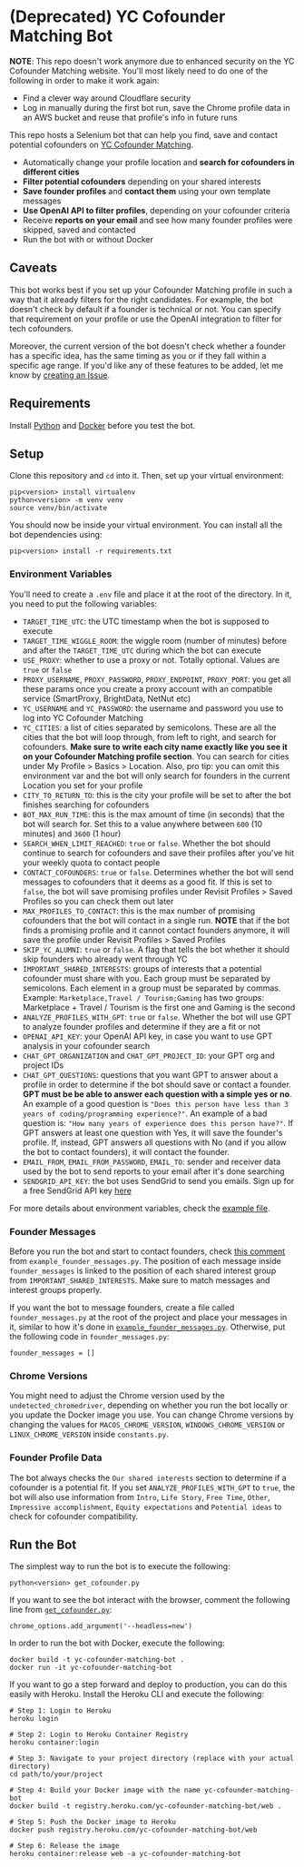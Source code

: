 # (Deprecated) YC Cofounder Matching Bot

**NOTE**: This repo doesn't work anymore due to enhanced security on the YC Cofounder Matching website. You'll most likely need to do one of the following in order to make it work again:

- Find a clever way around Cloudflare security
- Log in manually during the first bot run, save the Chrome profile data in an AWS bucket and reuse that profile's info in future runs

This repo hosts a Selenium bot that can help you find, save and contact potential cofounders on [YC Cofounder Matching](https://www.ycombinator.com/cofounder-matching).

* Automatically change your profile location and **search for cofounders in different cities**
* **Filter potential cofounders** depending on your shared interests
* **Save founder profiles** and **contact them** using your own template messages
* **Use OpenAI API to filter profiles**, depending on your cofounder criteria
* Receive **reports on your email** and see how many founder profiles were skipped, saved and contacted
* Run the bot with or without Docker

## Caveats

This bot works best if you set up your Cofounder Matching profile in such a way that it already filters for the right candidates. For example, the bot doesn't check by default if a founder is technical or not. You can specify that requirement on your profile or use the OpenAI integration to filter for tech cofounders.

Moreover, the current version of the bot doesn't check whether a founder has a specific idea, has the same timing as you or if they fall within a specific age range. If you'd like any of these features to be added, let me know by [creating an Issue](https://github.com/stefanionescu/yc-cofounder-matching-bot/issues).

## Requirements

Install [Python](https://www.python.org/downloads/) and [Docker](https://docs.docker.com/engine/install/) before you test the bot.

## Setup

Clone this repository and `cd` into it. Then, set up your virtual environment:

```
pip<version> install virtualenv
python<version> -m venv venv
source venv/bin/activate
```

You should now be inside your virtual environment. You can install all the bot dependencies using:

```
pip<version> install -r requirements.txt
```

### Environment Variables

You'll need to create a `.env` file and place it at the root of the directory. In it, you need to put the following variables:

- `TARGET_TIME_UTC`: the UTC timestamp when the bot is supposed to execute
- `TARGET_TIME_WIGGLE_ROOM`: the wiggle room (number of minutes) before and after the `TARGET_TIME_UTC` during which the bot can execute
- `USE_PROXY`: whether to use a proxy or not. Totally optional. Values are `true` or `false`
- `PROXY_USERNAME`, `PROXY_PASSWORD`, `PROXY_ENDPOINT`, `PROXY_PORT`: you get all these params once you create a proxy account with an compatible service (SmartProxy, BrightData, NetNut etc)
- `YC_USERNAME` and `YC_PASSWORD`: the username and password you use to log into YC Cofounder Matching
- `YC_CITIES`: a list of cities separated by semicolons. These are all the cities that the bot will loop through, from left to right, and search for cofounders. **Make sure to write each city name exactly like you see it on your Cofounder Matching profile section**. You can search for cities under My Profile > Basics > Location. Also, pro tip: you can omit this environment var and the bot will only search for founders in the current Location you set for your profile
- `CITY_TO_RETURN_TO`: this is the city your profile will be set to after the bot finishes searching for cofounders
- `BOT_MAX_RUN_TIME`: this is the max amount of time (in seconds) that the bot will search for. Set this to a value anywhere between `600` (10 minutes) and `3600` (1 hour)
- `SEARCH_WHEN_LIMIT_REACHED`: `true` or `false`. Whether the bot should continue to search for cofounders and save their profiles after you've hit your weekly quota to contact people
- `CONTACT_COFOUNDERS`: `true` or `false`. Determines whether the bot will send messages to cofounders that it deems as a good fit. If this is set to `false`, the bot will save promising profiles under Revisit Profiles > Saved Profiles so you can check them out later
- `MAX_PROFILES_TO_CONTACT`: this is the max number of promising cofounders that the bot will contact in a single run. **NOTE** that if the bot finds a promising profile and it cannot contact founders anymore, it will save the profile under Revisit Profiles > Saved Profiles
- `SKIP_YC_ALUMNI`: `true` or `false`. A flag that tells the bot whether it should skip founders who already went through YC
- `IMPORTANT_SHARED_INTERESTS`: groups of interests that a potential cofounder must share with you. Each group must be separated by semicolons. Each element in a group must be separated by commas. Example: `Marketplace,Travel / Tourism;Gaming` has two groups: Marketplace + Travel / Tourism is the first one and Gaming is the second
- `ANALYZE_PROFILES_WITH_GPT`: `true` or `false`. Whether the bot will use GPT to analyze founder profiles and determine if they are a fit or not
- `OPENAI_API_KEY`: your OpenAI API key, in case you want to use GPT analysis in your cofounder search
- `CHAT_GPT_ORGANIZATION` and `CHAT_GPT_PROJECT_ID`: your GPT org and project IDs
- `CHAT_GPT_QUESTIONS`: questions that you want GPT to answer about a profile in order to determine if the bot should save or contact a founder. **GPT must be be able to answer each question with a simple yes or no**. An example of a good question is `"Does this person have less than 3 years of coding/programming experience?"`. An example of a bad question is: `"How many years of experience does this person have?"`. If GPT answers at least one question with Yes, it will save the founder's profile. If, instead, GPT answers all questions with No (and if you allow the bot to contact founders), it will contact the founder.
- `EMAIL_FROM`, `EMAIL_FROM_PASSWORD`, `EMAIL_TO`: sender and receiver data used by the bot to send reports to your email after it's done searching
- `SENDGRID_API_KEY`: the bot uses SendGrid to send you emails. Sign up for a free SendGrid API key [here](https://signup.sendgrid.com/)

For more details about environment variables, check the [example file](./.env.example).

### Founder Messages
Before you run the bot and start to contact founders, check [this comment](https://github.com/stefanionescu/yc-cofounder-matching-bot/blob/6d0bd4c32fa20581de7fc0112b93a7dcfde7f4f2/example_founder_messages.py#L2) from `example_founder_messages.py`. The position of each message inside `founder_messages` is linked to the position of each shared interest group from `IMPORTANT_SHARED_INTERESTS`. Make sure to match messages and interest groups properly.

If you want the bot to message founders, create a file called `founder_messages.py` at the root of the project and place your messages in it, similar to how it's done in [`example_founder_messages.py`](./example_founder_messages.py). Otherwise, put the following code in `founder_messages.py`:

```
founder_messages = []
```

### Chrome Versions

You might need to adjust the Chrome version used by the `undetected_chromedriver`, depending on whether you run the bot locally or you update the Docker image you use. You can change Chrome versions by changing the values for `MACOS_CHROME_VERSION`, `WINDOWS_CHROME_VERSION` or `LINUX_CHROME_VERSION` inside `constants.py`.

### Founder Profile Data

The bot always checks the `Our shared interests` section to determine if a cofounder is a potential fit. If you set `ANALYZE_PROFILES_WITH_GPT` to `true`, the bot will also use information from `Intro`, `Life Story`, `Free Time`, `Other`, `Impressive accomplishment`, `Equity expectations` and `Potential ideas` to check for cofounder compatibility.

## Run the Bot

The simplest way to run the bot is to execute the following:

```
python<version> get_cofounder.py
```

If you want to see the bot interact with the browser, comment the following line from [`get_cofounder.py`](./get_cofounder.py):

```
chrome_options.add_argument('--headless=new')
```

In order to run the bot with Docker, execute the following:

```
docker build -t yc-cofounder-matching-bot .
docker run -it yc-cofounder-matching-bot
```

If you want to go a step forward and deploy to production, you can do this easily with Heroku. Install the Heroku CLI and execute the following:

```
# Step 1: Login to Heroku
heroku login

# Step 2: Login to Heroku Container Registry
heroku container:login

# Step 3: Navigate to your project directory (replace with your actual directory)
cd path/to/your/project

# Step 4: Build your Docker image with the name yc-cofounder-matching-bot
docker build -t registry.heroku.com/yc-cofounder-matching-bot/web .

# Step 5: Push the Docker image to Heroku
docker push registry.heroku.com/yc-cofounder-matching-bot/web

# Step 6: Release the image
heroku container:release web -a yc-cofounder-matching-bot
```
